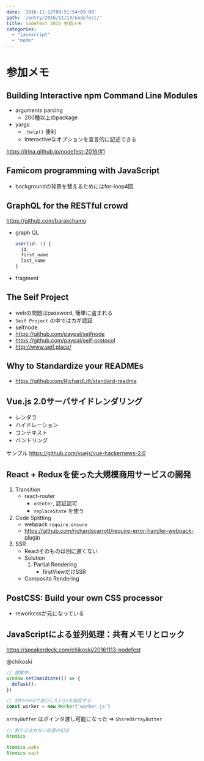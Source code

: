 ```yaml
---
date: '2016-11-13T09:51:54+09:00'
path: '/entry/2016/11/13/nodefest/'
title: nodefest 2016 参加メモ
categories:
  - "javascript"
  - "node"
---
```

# 参加メモ

## Building Interactive npm Command Line Modules

- arguments parsing
  - 200種以上のpackage
- yargs
  - `.help()` 便利
  - Interactiveなオプションを宣言的に記述できる

<https://lrlna.github.io/nodefest-2016/#1>

## Famicom programming with JavaScript

- backgroundの背景を替えるためにはfor-loop4回

## GraphQL for the RESTful crowd

<https://github.com/barakchamo>

- graph QL
  ```js
  user(id: 1) {
    id,
    first_name
    last_name
  }
  ```
- fragment

## The Seif Project

- webの問題はpassword, 簡単に盗まれる
- `Seif Project` の中ではカギ認証
- seifnode
- <https://github.com/paypal/seifnode>
- <https://github.com/paypal/seif-protocol>
- <http://www.seif.place/>

## Why to Standardize your READMEs

- <https://github.com/RichardLitt/standard-readme>

## Vue.js 2.0サーバサイドレンダリング

- レンダラ
- ハイドレーション
- コンテキスト
- バンドリング

サンプル <https://github.com/vuejs/vue-hackernews-2.0>

## React + Reduxを使った大規模商用サービスの開発

1. Transition
    - react-router
        - `onEnter`, 認証認可
        - `replaceState` を使う
1. Code Splitting
    - webpack `require.ensure`
    - <https://github.com/richardscarrott/require-error-handler-webpack-plugin>
1. SSR
    - Reactそのものは別に遅くない
    - Solution
        1. Partial Rendering
            - firstViewだけSSR
    - Composite Rendering

## PostCSS: Build your own CSS processor

- reworkcssが元になっている

## JavaScriptによる並列処理：共有メモリとロック

<https://speakerdeck.com/chikoski/20161113-nodefest>

@chikoski

```js
// 提案中..
window.setImmidiate(() => {
  doTask();
})
```

```js
// 別threadで実行したいjsを指定する
const worker = new Worker('worker.js')
```

`arrayBuffer` はポインタ渡し可能になった => `SharedArrayButter`

```js
// 割り込まれない処理の記述
Atomics
```

```js
Atomics.wake
Atomics.wait
```
